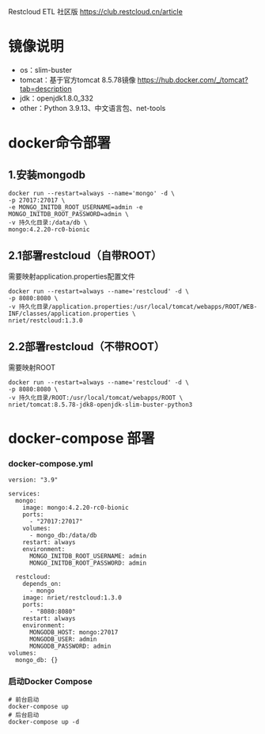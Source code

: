 Restcloud ETL 社区版
https://club.restcloud.cn/article


# 镜像说明
* os：slim-buster
* tomcat：基于官方tomcat 8.5.78镜像 https://hub.docker.com/_/tomcat?tab=description
* jdk：openjdk1.8.0_332
* other：Python 3.9.13、中文语言包、net-tools

# docker命令部署

## 1.安装mongodb
```docker
docker run --restart=always --name='mongo' -d \
-p 27017:27017 \
-e MONGO_INITDB_ROOT_USERNAME=admin -e MONGO_INITDB_ROOT_PASSWORD=admin \
-v 持久化目录:/data/db \
mongo:4.2.20-rc0-bionic
```


## 2.1部署restcloud（自带ROOT）
需要映射application.properties配置文件
```docker
docker run --restart=always --name='restcloud' -d \
-p 8080:8080 \
-v 持久化目录/application.properties:/usr/local/tomcat/webapps/ROOT/WEB-INF/classes/application.properties \
nriet/restcloud:1.3.0
```


## 2.2部署restcloud（不带ROOT）
需要映射ROOT
```
docker run --restart=always --name='restcloud' -d \
-p 8080:8080 \
-v 持久化目录/ROOT:/usr/local/tomcat/webapps/ROOT \
nriet/tomcat:8.5.78-jdk8-openjdk-slim-buster-python3
```



# docker-compose 部署

### docker-compose.yml

```
version: "3.9"
    
services:
  mongo:
    image: mongo:4.2.20-rc0-bionic
    ports:
      - "27017:27017"
    volumes:
      - mongo_db:/data/db
    restart: always
    environment:
      MONGO_INITDB_ROOT_USERNAME: admin
      MONGO_INITDB_ROOT_PASSWORD: admin
    
  restcloud:
    depends_on:
      - mongo
    image: nriet/restcloud:1.3.0
    ports:
      - "8080:8080"
    restart: always
    environment:
      MONGODB_HOST: mongo:27017
      MONGODB_USER: admin
      MONGODB_PASSWORD: admin
volumes:
  mongo_db: {}
```
### 启动Docker Compose
```
# 前台启动
docker-compose up
# 后台启动
docker-compose up -d
```